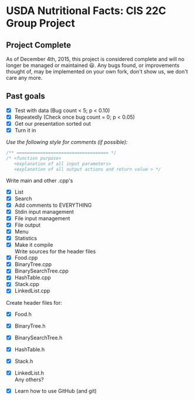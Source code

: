 # USDA Nutritional Facts: CIS 22C Group Project

**Project Complete**
-----------------
As of December 4th, 2015, this project is considered complete and will no longer be managed or maintained :smiley:. Any bugs found, or improvements thought of, may be implemented on your own fork, don't show us, we don't care any more.

**Past goals**
--------------
 - [x] Test with data (Bug count < 5; p < 0.10)  
 - [x] Repeatedly (Check once bug count = 0; p < 0.05)  
 - [x] Get our presentation sorted out  
 - [x] Turn it in  

*Use the following style for comments (if possible):*

```C++
/** =================================== */
/* <function purpose>
   <explanation of all input parameters>
   <explanation of all output actions and return value > */ 
 ```
 
Write main and other .cpp's  
 - [x] List
 - [x] Search
 - [x] Add comments to EVERYTHING
 - [x] Stdin input management
 - [x] File input management  
 - [x] File output  
 - [x] Menu  
 - [x] Statistics  
 - [x] Make it compile  
Write sources for the header files
 - [x] Food.cpp
 - [x] BinaryTree.cpp
 - [x] BinarySearchTree.cpp 
 - [x] HashTable.cpp
 - [x] Stack.cpp
 - [x] LinkedList.cpp  
  
Create header files for:  
 - [x] Food.h
 - [x] BinaryTree.h
 - [x] BinarySearchTree.h 
 - [x] HashTable.h
 - [x] Stack.h
 - [x] LinkedList.h  
Any others?  
  
- [x] Learn how to use GitHub (and git)

